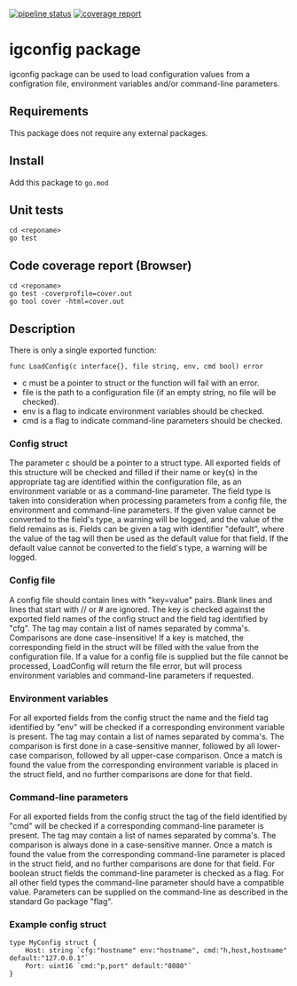 [![pipeline status](https://gitlab.test.igdcs.com/finops/utils/basics/igconfig/badges/master/pipeline.svg)](https://gitlab.test.igdcs.com/finops/utils/basics/igconfig/commits/master)
[![coverage report](https://gitlab.test.igdcs.com/finops/utils/basics/igconfig/badges/master/coverage.svg)](https://gitlab.test.igdcs.com/finops/utils/basics/igconfig/commits/master)

# igconfig package

igconfig package can be used to load configuration values from a configration file,
environment variables and/or command-line parameters.

## Requirements
This package does not require any external packages.

## Install
Add this package to `go.mod`

## Unit tests
```
cd <reponame>
go test
```

## Code coverage report (Browser)
```
cd <reponame>
go test -coverprofile=cover.out
go tool cover -html=cover.out
```

## Description
There is only a single exported function:
```
func LoadConfig(c interface{}, file string, env, cmd bool) error
```
- c must be a pointer to struct or the function will fail with an error.
- file is the path to a configuration file (if an empty string, no file will be checked).
- env is a flag to indicate environment variables should be checked.
- cmd is a flag to indicate command-line parameters should be checked.

### Config struct
The parameter c should be a pointer to a struct type.
All exported fields of this structure will be checked and filled if their name or key(s) in
the appropriate tag are identified within the configuration file, as an environment variable
or as a command-line parameter.
The field type is taken into consideration when processing parameters from a config file,
the environment and command-line parameters.
If the given value cannot be converted to the field's type, a warning will be logged,
and the value of the field remains as is.
Fields can be given a tag with identifier "default", where the value of the tag will then be
used as the default value for that field. If the default value cannot be converted to the
field's type, a warning will be logged.

### Config file
A config file should contain lines with "key=value" pairs.
Blank lines and lines that start with // or # are ignored.
The key is checked against the exported field names of the config struct and the field tag
identified by "cfg". The tag may contain a list of names separated by comma's.
Comparisons are done case-insensitive! 
If a key is matched, the corresponding field in the struct will be filled with the value
from the configuration file.
If a value for a config file is supplied but the file cannot be processed, LoadConfig will
return the file error, but will process environment variables and command-line parameters
if requested.

### Environment variables
For all exported fields from the config struct the name and the field tag identified by "env"
will be checked if a corresponding environment variable is present. The tag may contain
a list of names separated by comma's. The comparison is first done in a case-sensitive manner,
followed by all lower-case comparison, followed by all upper-case comparison.
Once a match is found the value from the corresponding environment variable is placed
in the struct field, and no further comparisons are done for that field.

### Command-line parameters
For all exported fields from the config struct the tag of the field identified by "cmd"
will be checked if a corresponding command-line parameter is present. The tag may contain
a list of names separated by comma's. The comparison is always done in a case-sensitive manner.
Once a match is found the value from the corresponding command-line parameter is placed
in the struct field, and no further comparisons are done for that field.
For boolean struct fields the command-line parameter is checked as a flag.
For all other field types the command-line parameter should have a compatible value.
Parameters can be supplied on the command-line as described in the standard Go package "flag".

### Example config struct
```
type MyConfig struct {
    Host: string `cfg:"hostname" env:"hostname", cmd:"h,host,hostname" default:"127.0.0.1"`
    Port: uint16 `cmd:"p,port" default:"8080"`
}
```
